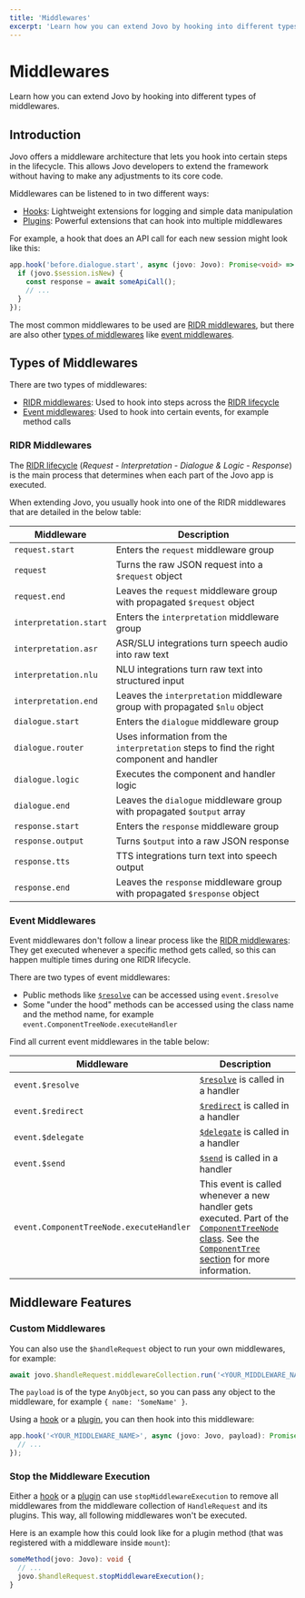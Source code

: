 ```yaml
---
title: 'Middlewares'
excerpt: 'Learn how you can extend Jovo by hooking into different types of middlewares.'
---
```


# Middlewares

Learn how you can extend Jovo by hooking into different types of middlewares.

## Introduction

Jovo offers a middleware architecture that lets you hook into certain steps in the lifecycle. This allows Jovo developers to extend the framework without having to make any adjustments to its core code.

Middlewares can be listened to in two different ways:

- [Hooks](./hooks.md): Lightweight extensions for logging and simple data manipulation
- [Plugins](./plugins.md): Powerful extensions that can hook into multiple middlewares

For example, a hook that does an API call for each new session might look like this:

```typescript
app.hook('before.dialogue.start', async (jovo: Jovo): Promise<void> => {
  if (jovo.$session.isNew) {
    const response = await someApiCall();
    // ...
  }
});
```

The most common middlewares to be used are [RIDR middlewares](#ridr-middlewares), but there are also other [types of middlewares](#types-of-middlewares) like [event middlewares](#event-middlewares).

## Types of Middlewares

There are two types of middlewares:

- [RIDR middlewares](#ridr-middlewares): Used to hook into steps across the [RIDR lifecycle](./ridr-lifecycle.md)
- [Event middlewares](#event-middlewares): Used to hook into certain events, for example method calls

### RIDR Middlewares

The [RIDR lifecycle](./ridr-lifecycle.md) (_Request - Interpretation - Dialogue & Logic - Response_) is the main process that determines when each part of the Jovo app is executed.

When extending Jovo, you usually hook into one of the RIDR middlewares that are detailed in the below table:

| Middleware             | Description                                                                              |
| ---------------------- | ---------------------------------------------------------------------------------------- |
| `request.start`        | Enters the `request` middleware group                                                    |
| `request`              | Turns the raw JSON request into a `$request` object                                      |
| `request.end`          | Leaves the `request` middleware group with propagated `$request` object                  |
| `interpretation.start` | Enters the `interpretation` middleware group                                             |
| `interpretation.asr`   | ASR/SLU integrations turn speech audio into raw text                                     |
| `interpretation.nlu`   | NLU integrations turn raw text into structured input                                     |
| `interpretation.end`   | Leaves the `interpretation` middleware group with propagated `$nlu` object               |
| `dialogue.start`       | Enters the `dialogue` middleware group                                                   |
| `dialogue.router`      | Uses information from the `interpretation` steps to find the right component and handler |
| `dialogue.logic`       | Executes the component and handler logic                                                 |
| `dialogue.end`         | Leaves the `dialogue` middleware group with propagated `$output` array                   |
| `response.start`       | Enters the `response` middleware group                                                   |
| `response.output`      | Turns `$output` into a raw JSON response                                                 |
| `response.tts`         | TTS integrations turn text into speech output                                            |
| `response.end`         | Leaves the `response` middleware group with propagated `$response` object                |

### Event Middlewares

Event middlewares don't follow a linear process like the [RIDR middlewares](#ridr-middlewares): They get executed whenever a specific method gets called, so this can happen multiple times during one RIDR lifecycle.

There are two types of event middlewares:

- Public methods like [`$resolve`](./handlers.md#resolve-a-component) can be accessed using `event.$resolve`
- Some "under the hood" methods can be accessed using the class name and the method name, for example `event.ComponentTreeNode.executeHandler`

Find all current event middlewares in the table below:

| Middleware                               | Description                                                                                                                                                                                                                                                                              |
| ---------------------------------------- | ---------------------------------------------------------------------------------------------------------------------------------------------------------------------------------------------------------------------------------------------------------------------------------------- |
| `event.$resolve`                         | [`$resolve`](./handlers.md#resolve-a-component) is called in a handler                                                                                                                                                                                                                   |
| `event.$redirect`                        | [`$redirect`](./handlers.md#redirect-to-components) is called in a handler                                                                                                                                                                                                               |
| `event.$delegate`                        | [`$delegate`](./handlers.md#delegate-to-components) is called in a handler                                                                                                                                                                                                               |
| `event.$send`                            | [`$send`](./output.md#send-a-message) is called in a handler                                                                                                                                                                                                                             |
| `event.ComponentTreeNode.executeHandler` | This event is called whenever a new handler gets executed. Part of the [`ComponentTreeNode` class](https://github.com/jovotech/jovo-framework/blob/v4/latest/framework/src/ComponentTreeNode.ts). See the [`ComponentTree` section](./components.md#componenttree) for more information. |

## Middleware Features

### Custom Middlewares

You can also use the `$handleRequest` object to run your own middlewares, for example:

```typescript
await jovo.$handleRequest.middlewareCollection.run('<YOUR_MIDDLEWARE_NAME>', jovo, payload);
```

The `payload` is of the type `AnyObject`, so you can pass any object to the middleware, for example `{ name: 'SomeName' }`.

Using a [hook](./hooks.md) or a [plugin](./plugins.md), you can then hook into this middleware:

```typescript
app.hook('<YOUR_MIDDLEWARE_NAME>', async (jovo: Jovo, payload): Promise<void> => {
  // ...
});
```

### Stop the Middleware Execution

Either a [hook](./hooks.md) or a [plugin](./plugins.md) can use `stopMiddlewareExecution` to remove all middlewares from the middleware collection of `HandleRequest` and its plugins. This way, all following middlewares won't be executed.

Here is an example how this could look like for a plugin method (that was registered with a middleware inside `mount`):

```typescript
someMethod(jovo: Jovo): void {
  // ...
  jovo.$handleRequest.stopMiddlewareExecution();
}
```
